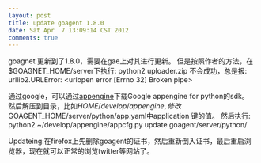 ```yaml
---
layout: post
title: update goagent 1.8.0
date: Sat Apr  7 13:09:14 CST 2012
comments: true
---
```


goagnet 更新到了1.8.0，需要在gae上对其进行更新。
但是按照作者的方法，在$GOAGNET_HOME/server下执行:
    python2 uploader.zip
不会成功，总是报:
    urllib2.URLError: <urlopen error [Errno 32] Broken pipe>

<!-- more -->

通过google，可以通过[appengine](https://code.google.com/appengine/downloads.html)下载Google appengine for python的sdk。
然后解压到目录，比如$HOME/develop/appengine,修改$GOAGENT_HOME/server/python/app.yaml中application
键的值。
然后执行:
    python2 ~/develop/appengine/appcfg.py update goagent/server/python/

Updateing:在firefox上先删除goagent的证书，然后重新倒入证书，最后重启浏览器，现在就可以正常的浏览twitter等网站了。
